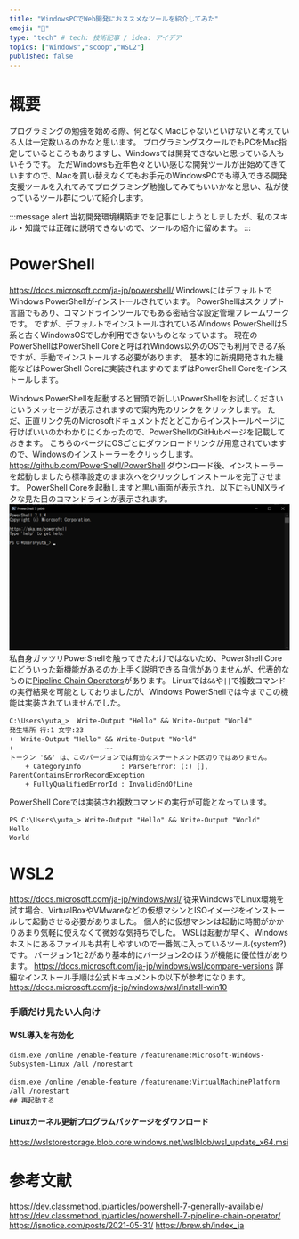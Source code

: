 ```yaml
---
title: "WindowsPCでWeb開発におススメなツールを紹介してみた"
emoji: "🐁"
type: "tech" # tech: 技術記事 / idea: アイデア
topics: ["Windows","scoop","WSL2"]
published: false
---
```

# 概要
プログラミングの勉強を始める際、何となくMacじゃないといけないと考えている人は一定数いるのかなと思います。
プログラミングスクールでもPCをMac指定しているところもありますし、Windowsでは開発できないと思っている人もいそうです。
ただWindowsも近年色々といい感じな開発ツールが出始めてきていますので、Macを買い替えなくてもお手元のWindowsPCでも導入できる開発支援ツールを入れてみてプログラミング勉強してみてもいいかなと思い、私が使っているツール群について紹介します。

:::message alert
当初開発環境構築までを記事にしようとしましたが、私のスキル・知識では正確に説明できないので、ツールの紹介に留めます。
:::

# PowerShell
https://docs.microsoft.com/ja-jp/powershell/
WindowsにはデフォルトでWindows PowerShellがインストールされています。
PowerShellはスクリプト言語でもあり、コマンドラインツールでもある密結合な設定管理フレームワークです。
ですが、デフォルトでインストールされているWindows PowerShellは5系と古くWindowsOSでしか利用できないものとなっています。
現在のPowerShellはPowerShell Coreと呼ばれWindows以外のOSでも利用できる7系ですが、手動でインストールする必要があります。
基本的に新規開発された機能などはPowerShell Coreに実装されますのでまずはPowerShell Coreをインストールします。

Windows PowerShellを起動すると冒頭で新しいPowerShellをお試しくださいというメッセージが表示されますので案内先のリンクをクリックします。
ただ、正直リンク先のMicrosoftドキュメントだとどこからインストールページに行けばいいのかわかりにくかったので、PowerShellのGitHubページを記載しておきます。
こちらのページにOSごとにダウンロードリンクが用意されていますので、Windowsのインストーラーをクリックします。
https://github.com/PowerShell/PowerShell
ダウンロード後、インストーラーを起動しましたら標準設定のまま次へをクリックしインストールを完了させます。
PowerShell Coreを起動しますと黒い画面が表示され、以下にもUNIXライクな見た目のコマンドラインが表示されます。
![](/images/windows-development-env/image2.png)
私自身ガッツリPowerShellを触ってきたわけではないため、PowerShell Coreにどういった新機能があるのか上手く説明できる自信がありませんが、代表的なものに[Pipeline Chain Operators](https://docs.microsoft.com/en-us/powershell/module/microsoft.powershell.core/about/about_pipeline_chain_operators?view=powershell-7.1)があります。
Linuxでは`&&`や`||`で複数コマンドの実行結果を可能としておりましたが、Windows PowerShellでは今までこの機能は実装されていませんでした。

```powershell:Windows PowerShell
C:\Users\yuta_>  Write-Output "Hello" && Write-Output "World"
発生場所 行:1 文字:23
+  Write-Output "Hello" && Write-Output "World"
+                       ~~
トークン '&&' は、このバージョンでは有効なステートメント区切りではありません。
    + CategoryInfo          : ParserError: (:) [], ParentContainsErrorRecordException
    + FullyQualifiedErrorId : InvalidEndOfLine
```

PowerShell Coreでは実装され複数コマンドの実行が可能となっています。

```powershell:PowerShell Core
PS C:\Users\yuta_> Write-Output "Hello" && Write-Output "World"
Hello
World
```
# WSL2
https://docs.microsoft.com/ja-jp/windows/wsl/
従来WindowsでLinux環境を試す場合、VirtualBoxやVMwareなどの仮想マシンとISOイメージをインストールして起動させる必要がありました。
個人的に仮想マシンは起動に時間がかかりあまり気軽に使えなくて微妙な気持ちでした。
WSLは起動が早く、Windowsホストにあるファイルも共有しやすいので一番気に入っているツール(system?)です。
バージョン1と2があり基本的にバージョン2のほうが機能に優位性があります。
https://docs.microsoft.com/ja-jp/windows/wsl/compare-versions
詳細なインストール手順は公式ドキュメントの以下が参考になります。
https://docs.microsoft.com/ja-jp/windows/wsl/install-win10

### 手順だけ見たい人向け
#### WSL導入を有効化

```powershell:PowerShell
dism.exe /online /enable-feature /featurename:Microsoft-Windows-Subsystem-Linux /all /norestart

dism.exe /online /enable-feature /featurename:VirtualMachinePlatform /all /norestart
## 再起動する
```
#### Linuxカーネル更新プログラムパッケージをダウンロード
https://wslstorestorage.blob.core.windows.net/wslblob/wsl_update_x64.msi

# 参考文献
https://dev.classmethod.jp/articles/powershell-7-generally-available/
https://dev.classmethod.jp/articles/powershell-7-pipeline-chain-operator/
https://jsnotice.com/posts/2021-05-31/
https://brew.sh/index_ja
